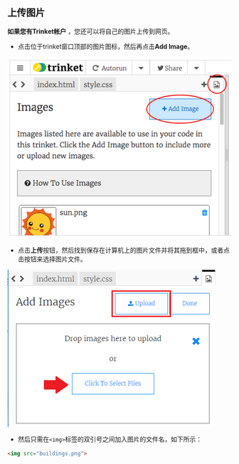 ## 上传图片

**如果您有Trinket帐户** ，您还可以将自己的图片上传到网页。

+ 点击位于trinket窗口顶部的图片图标，然后再点击**Add Image**。

![screenshot](images/story-upload.png)

+ 点击**上传**按钮，然后找到保存在计算机上的图片文件并将其拖到框中，或者点击按钮来选择图片文件。

![Upload](images/upload-image.png)

+ 然后只需在`<img>`标签的双引号之间加入图片的文件名，如下所示：

```html
<img src="buildings.png">
```